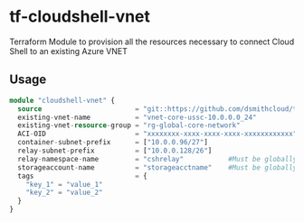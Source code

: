 # tf-cloudshell-vnet
Terraform Module to provision all the resources necessary to connect Cloud Shell to an existing Azure VNET

## Usage

```terraform
module "cloudshell-vnet" {
  source                       = "git::https://github.com/dsmithcloud/tf-cloudshell-vnet.git"
  existing-vnet-name           = "vnet-core-ussc-10.0.0.0_24"
  existing-vnet-resource-group = "rg-global-core-network"
  ACI-OID                      = "xxxxxxxx-xxxx-xxxx-xxxx-xxxxxxxxxxxx"
  container-subnet-prefix      = ["10.0.0.96/27"]
  relay-subnet-prefix          = ["10.0.0.128/26"]
  relay-namespace-name         = "cshrelay"           #Must be globally unique
  storageaccount-name          = "storageacctname"    #Must be globally unique
  tags                         = {
    "key_1" = "value_1"
    "key_2" = "value_2" 
  }
}
```
